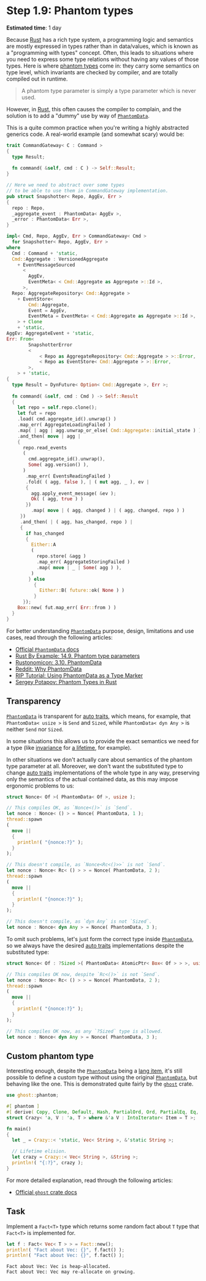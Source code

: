 Step 1.9: Phantom types
=======================

__Estimated time__: 1 day

Because [Rust] has a rich type system, a programming logic and semantics are mostly expressed in types rather than in data/values, which is known as a "programming with types" concept. Often, this leads to situations where you need to express some type relations without having any values of those types. Here is where [phantom types][5] come in: they carry some semantics on type level, which invariants are checked by compiler, and are totally compiled out in runtime.

> A phantom type parameter is simply a type parameter which is never used.

However, in [Rust], this often causes the compiler to complain, and the solution is to add a "dummy" use by way of [`PhantomData`].

This is a quite common practice when you're writing a highly abstracted generics code. A real-world example (and somewhat scary) would be:
```rust
trait CommandGateway< C : Command >
{
  type Result;
    
  fn command( &self, cmd : C ) -> Self::Result;
}

// Here we need to abstract over some types
// to be able to use them in CommandGateway implementation.
pub struct Snapshotter< Repo, AggEv, Err >
{
  repo : Repo,
  _aggregate_event : PhantomData< AggEv >,
  _error : PhantomData< Err >,
}

impl< Cmd, Repo, AggEv, Err > CommandGateway< Cmd >
  for Snapshotter< Repo, AggEv, Err >
where 
  Cmd : Command + 'static,
  Cmd::Aggregate : VersionedAggregate
    + EventMessageSourced
      <
        AggEv,
        EventMeta< < Cmd::Aggregate as Aggregate >::Id >,
      >,
  Repo: AggregateRepository< Cmd::Aggregate >
    + EventStore<
        Cmd::Aggregate,
        Event = AggEv,
        EventMeta = EventMeta< < Cmd::Aggregate as Aggregate >::Id >,
    > + Clone
    + 'static,
AggEv: AggregateEvent + 'static,
Err: From<
        SnapshotterError
        <
            < Repo as AggregateRepository< Cmd::Aggregate > >::Error,
            < Repo as EventStore< Cmd::Aggregate > >::Error,
        >,
    > + 'static,
{
  type Result = DynFuture< Option< Cmd::Aggregate >, Err >;
    
  fn command( &self, cmd : Cmd ) -> Self::Result 
  {
    let repo = self.repo.clone();
    let fut = repo
    .load( cmd.aggregate_id().unwrap() )
    .map_err( AggregateLoadingFailed )
    .map( | agg | agg.unwrap_or_else( Cmd::Aggregate::initial_state ) )
    .and_then( move | agg | 
    {
      repo.read_events
      (
        cmd.aggregate_id().unwrap(),
        Some( agg.version() ),
      )
       .map_err( EventsReadingFailed )
       .fold( ( agg, false ), | ( mut agg, _ ), ev |
       {
         agg.apply_event_message( &ev );
         Ok( ( agg, true ) )
       })
         .map( move | ( agg, changed ) | ( agg, changed, repo ) )
     })
     .and_then( | ( agg, has_changed, repo ) | 
     {
       if has_changed 
       {
         Either::A
         (
           repo.store( &agg )
           .map_err( AggregateStoringFailed )
           .map( move | _ | Some( agg ) ),
         )
        } else 
          {
            Either::B( future::ok( None ) )
          }
      });
    Box::new( fut.map_err( Err::from ) )
  }
}
```

For better understanding [`PhantomData`] purpose, design, limitations and use cases, read through the following articles:
- [Official `PhantomData` docs][`PhantomData`]
- [Rust By Example: 14.9. Phantom type parameters][1]
- [Rustonomicon: 3.10. PhantomData][2]
- [Reddit: Why PhantomData][3]
- [RIP Tutorial: Using PhantomData as a Type Marker][4]
- [Sergey Potapov: Phantom Types in Rust][6]




## Transparency

[`PhantomData`] is transparent for [auto traits][7], which means, for example, that `PhantomData< usize >` is `Send` and `Sized`, while `PhantomData< dyn Any >` is neither `Send` nor `Sized`.

In some situations this allows us to provide the exact semantics we need for a type (like [invariance][8] for [a lifetime][9], for example). 

In other situations we don't actually care about semantics of the phantom type parameter at all. Moreover, we don't want the substituted type to change [auto traits][7] implementations of the whole type in any way, preserving only the semantics of the actual contained data, as this may impose ergonomic problems to us:
```rust
struct Nonce< Of >( PhantomData< Of >, usize );

// This compiles OK, as `Nonce<()>` is `Send`.
let nonce : Nonce< () > = Nonce( PhantomData, 1 );
thread::spawn
(
  move || 
  {
    println!( "{nonce:?}" );
  }
);

// This doesn't compile, as `Nonce<Rc<()>>` is not `Send`.
let nonce : Nonce< Rc< () > > = Nonce( PhantomData, 2 );
thread::spawn
(
  move || 
  {
    println!( "{nonce:?}" );
  }
);

// This doesn't compile, as `dyn Any` is not `Sized`.
let nonce : Nonce< dyn Any > = Nonce( PhantomData, 3 );
```

To omit such problems, let's just form the correct type inside [`PhantomData`], so we always have the desired [auto traits][7] implementations despite the substituted type:
```rust
struct Nonce< Of : ?Sized >( PhantomData< AtomicPtr< Box< Of > > >, usize );

// This compiles OK now, despite `Rc<()>` is not `Send`.
let nonce : Nonce< Rc< () > > = Nonce( PhantomData, 2 );
thread::spawn
(
  move || 
  {
    println!( "{nonce:?}" );
  }
);

// This compiles OK now, as any `?Sized` type is allowed.
let nonce : Nonce< dyn Any > = Nonce( PhantomData, 3 );
```




## Custom phantom type

Interesting enough, despite the [`PhantomData`] being a [lang item][10], it's still possible to define a custom type without using the original [`PhantomData`], but behaving like the one. This is demonstrated quite fairly by the [`ghost`] crate.

```rust
use ghost::phantom;

#[ phantom ]
#[ derive( Copy, Clone, Default, Hash, PartialOrd, Ord, PartialEq, Eq, Debug ) ]
struct Crazy< 'a, V : 'a, T > where &'a V : IntoIterator< Item = T >;

fn main() 
{
  let _ = Crazy::< 'static, Vec< String >, &'static String >;

  // Lifetime elision.
  let crazy = Crazy::< Vec< String >, &String >;
  println!( "{:?}", crazy );
}
```

For more detailed explanation, read through the following articles:
- [Official `ghost` crate docs][`ghost`]




## Task

Implement a `Fact<T>` type which returns some random fact about `T` type that `Fact<T>` is implemented for.

```rust
let f : Fact< Vec< T > > = Fact::new();
println!( "Fact about Vec: {}", f.fact() );
println!( "Fact about Vec: {}", f.fact() );
```
```
Fact about Vec: Vec is heap-allocated.
Fact about Vec: Vec may re-allocate on growing.
```




[`ghost`]: https://docs.rs/ghost
[`PhantomData`]: https://doc.rust-lang.org/std/marker/struct.PhantomData.html
[Rust]: https://www.rust-lang.org

[1]: https://doc.rust-lang.org/rust-by-example/generics/phantom.html
[2]: https://doc.rust-lang.org/nomicon/phantom-data.html
[3]: https://www.reddit.com/r/rust/comments/8oqj14/why_phantomdata
[4]: https://riptutorial.com/rust/example/24109/using-phantomdata-as-a-type-marker
[5]: https://stackoverflow.com/questions/28247543/motivation-behind-phantom-types
[6]: https://www.greyblake.com/blog/2021-10-11-phantom-types-in-rust
[7]: https://doc.rust-lang.org/stable/reference/special-types-and-traits.html#auto-traits
[8]: https://docs.rs/variance/0.1.3/src/variance/lib.rs.html#16
[9]: https://docs.rs/variance/0.1.3/src/variance/lib.rs.html#92
[10]: https://manishearth.github.io/blog/2017/01/11/rust-tidbits-what-is-a-lang-item
